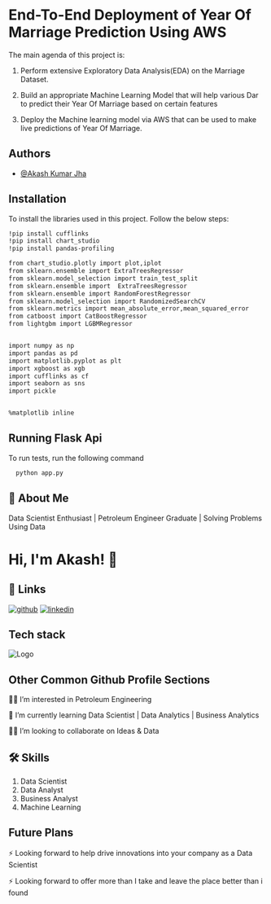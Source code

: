 
# **End-To-End Deployment of Year Of Marriage Prediction Using AWS**
 The main agenda of this project is:

1. Perform extensive Exploratory Data Analysis(EDA) on the Marriage Dataset.

2. Build an appropriate Machine Learning Model that will help various Dar to predict their Year Of Marriage based on certain features

3. Deploy the Machine learning model via AWS that can be used to make live predictions of Year Of Marriage.
## Authors

- [@Akash Kumar Jha](https://github.com/Akash1070)


## Installation

To install the libraries used in this project. Follow the 
below steps:

```bash
!pip install cufflinks
!pip install chart_studio
!pip install pandas-profiling

from chart_studio.plotly import plot,iplot
from sklearn.ensemble import ExtraTreesRegressor
from sklearn.model_selection import train_test_split
from sklearn.ensemble import  ExtraTreesRegressor
from sklearn.ensemble import RandomForestRegressor
from sklearn.model_selection import RandomizedSearchCV
from sklearn.metrics import mean_absolute_error,mean_squared_error
from catboost import CatBoostRegressor
from lightgbm import LGBMRegressor


import numpy as np
import pandas as pd
import matplotlib.pyplot as plt
import xgboost as xgb
import cufflinks as cf
import seaborn as sns
import pickle 


%matplotlib inline
```
    
## Running Flask Api

To run tests, run the following command

```bash
  python app.py
```


## 🚀 About Me

Data Scientist Enthusiast | Petroleum Engineer Graduate | Solving Problems Using Data 


# Hi, I'm Akash! 👋


## 🔗 Links
[![github](https://img.shields.io/badge/github-000?style=for-the-badge&logo=ko-fi&logoColor=white)](https://github.com/Akash1070)
[![linkedin](https://img.shields.io/badge/linkedin-0A66C2?style=for-the-badge&logo=linkedin&logoColor=white)](https://www.linkedin.com/in/akashkumar107/)
## Tech stack
![Logo](https://businesstoys.in/assets/programs/full-stack-data-science-professional-program/tools.png)


## Other Common Github Profile Sections
👩‍💻 I’m interested in Petroleum Engineering

🧠 I’m currently learning Data Scientist | Data Analytics | Business Analytics

👯‍♀️ I’m looking to collaborate on Ideas & Data




## 🛠 Skills
1. Data Scientist
2. Data Analyst
3. Business Analyst
4. Machine Learning 


## Future Plans 

⚡️ Looking forward to help drive innovations into your company as a Data Scientist

⚡️ Looking forward to offer more than I take and leave the place better than i found